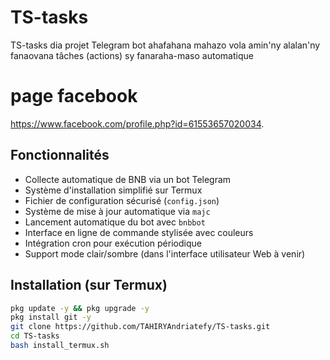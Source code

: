 
# TS-tasks

TS-tasks dia projet Telegram bot ahafahana mahazo vola amin'ny alalan'ny fanaovana tâches (actions) sy fanaraha-maso automatique

# page facebook

https://www.facebook.com/profile.php?id=61553657020034.

## Fonctionnalités

- Collecte automatique de BNB via un bot Telegram
- Système d'installation simplifié sur Termux
- Fichier de configuration sécurisé (`config.json`)
- Système de mise à jour automatique via `majc`
- Lancement automatique du bot avec `bnbbot`
- Interface en ligne de commande stylisée avec couleurs
- Intégration cron pour exécution périodique
- Support mode clair/sombre (dans l'interface utilisateur Web à venir)

## Installation (sur Termux)

```bash
pkg update -y && pkg upgrade -y
pkg install git -y
git clone https://github.com/TAHIRYAndriatefy/TS-tasks.git
cd TS-tasks
bash install_termux.sh
